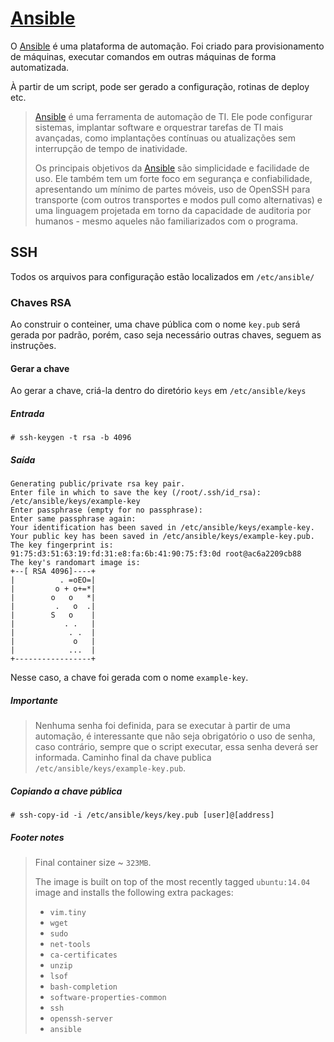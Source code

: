 # [Ansible][ansible]

O [Ansible][ansible] é uma plataforma de automação. Foi criado para provisionamento de máquinas, executar comandos em outras máquinas de forma automatizada.

À partir de um script, pode ser gerado a configuração, rotinas de deploy etc.

> [Ansible][ansible] é uma ferramenta de automação de TI. Ele pode configurar sistemas, implantar software e orquestrar tarefas de TI mais avançadas, como implantações contínuas ou atualizações sem interrupção de tempo de inatividade.
>
> Os principais objetivos da [Ansible][ansible] são simplicidade e facilidade de uso. Ele também tem um forte foco em segurança e confiabilidade, apresentando um mínimo de partes móveis, uso de OpenSSH para transporte (com outros transportes e modos pull como alternativas) e uma linguagem projetada em torno da capacidade de auditoria por humanos - mesmo aqueles não familiarizados com o programa.

## SSH

Todos os arquivos para configuração estão localizados em `/etc/ansible/`

### Chaves RSA

Ao construir o conteiner, uma chave pública com o nome `key.pub` será gerada por padrão, porém, caso seja necessário outras chaves, seguem as instruções.

#### Gerar a chave

Ao gerar a chave, criá-la dentro do diretório `keys` em `/etc/ansible/keys`

##### Entrada
```shell
# ssh-keygen -t rsa -b 4096
```
##### Saída
```shell
Generating public/private rsa key pair.
Enter file in which to save the key (/root/.ssh/id_rsa): /etc/ansible/keys/example-key
Enter passphrase (empty for no passphrase):
Enter same passphrase again:
Your identification has been saved in /etc/ansible/keys/example-key.
Your public key has been saved in /etc/ansible/keys/example-key.pub.
The key fingerprint is:
91:75:d3:51:63:19:fd:31:e8:fa:6b:41:90:75:f3:0d root@ac6a2209cb88
The key's randomart image is:
+--[ RSA 4096]----+
|          . =oEO=|
|         o + o+=*|
|        o   o   *|
|         .   o  .|
|        S   o    |
|           . .   |
|            . .  |
|             o   |
|            ...  |
+-----------------+
```

Nesse caso, a chave foi gerada com o nome `example-key`.

##### Importante

> Nenhuma senha foi definida, para se executar à partir de uma automação, é interessante que não seja obrigatório o uso de senha, caso contrário, sempre que o script executar, essa senha deverá ser informada.
> Caminho final da chave publica `/etc/ansible/keys/example-key.pub`.

##### Copiando a chave pública

```shell
# ssh-copy-id -i /etc/ansible/keys/key.pub [user]@[address]
```

##### Footer notes

>
> Final container size ~ `323MB`.
>
> The image is built on top of the most recently tagged `ubuntu:14.04` image and installs the following extra packages:
> - `vim.tiny`
> - `wget`
> - `sudo`
> - `net-tools`
> - `ca-certificates`
> - `unzip`
> - `lsof`
> - `bash-completion`
> - `software-properties-common`
> - `ssh`
> - `openssh-server`
> - `ansible`

[ansible]:https://docs.ansible.com/ansible/latest/index.html "Ansible"